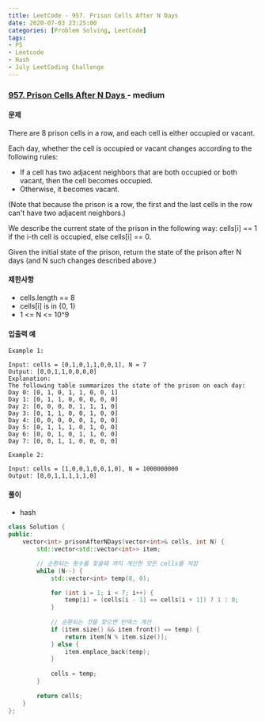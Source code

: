 ```yaml
---
title: LeetCode - 957. Prison Cells After N Days
date: 2020-07-03 23:25:00
categories: [Problem Solving, LeetCode]
tags:
- PS
- Leetcode
- Hash
- July LeetCoding Challenge
---
```


### [ 957. Prison Cells After N Days ](https://leetcode.com/problems/prison-cells-after-n-days/) - medium

#### 문제

There are 8 prison cells in a row, and each cell is either occupied or vacant.

Each day, whether the cell is occupied or vacant changes according to the following rules:

- If a cell has two adjacent neighbors that are both occupied or both vacant, then the cell becomes occupied.
- Otherwise, it becomes vacant.

(Note that because the prison is a row, the first and the last cells in the row can't have two adjacent neighbors.)

We describe the current state of the prison in the following way: cells[i] == 1 if the i-th cell is occupied, else cells[i] == 0.

Given the initial state of the prison, return the state of the prison after N days (and N such changes described above.)

#### 제한사항
- cells.length == 8
- cells[i] is in {0, 1}
- 1 <= N <= 10^9


#### 입출력 예

```
Example 1:

Input: cells = [0,1,0,1,1,0,0,1], N = 7
Output: [0,0,1,1,0,0,0,0]
Explanation: 
The following table summarizes the state of the prison on each day:
Day 0: [0, 1, 0, 1, 1, 0, 0, 1]
Day 1: [0, 1, 1, 0, 0, 0, 0, 0]
Day 2: [0, 0, 0, 0, 1, 1, 1, 0]
Day 3: [0, 1, 1, 0, 0, 1, 0, 0]
Day 4: [0, 0, 0, 0, 0, 1, 0, 0]
Day 5: [0, 1, 1, 1, 0, 1, 0, 0]
Day 6: [0, 0, 1, 0, 1, 1, 0, 0]
Day 7: [0, 0, 1, 1, 0, 0, 0, 0]
```

```
Example 2:

Input: cells = [1,0,0,1,0,0,1,0], N = 1000000000
Output: [0,0,1,1,1,1,1,0]
```

#### 풀이
  - hash

```cpp
class Solution {
public:
    vector<int> prisonAfterNDays(vector<int>& cells, int N) {
        std::vector<std::vector<int>> item;

        // 순환되는 횟수를 찾을때 까지 계산한 모든 cells를 저장
        while (N--) {
            std::vector<int> temp(8, 0);

            for (int i = 1; i < 7; i++) {
                temp[i] = (cells[i - 1] == cells[i + 1]) ? 1 : 0;
            }
    
            // 순환되는 것을 찾으면 인덱스 계산
            if (item.size() && item.front() == temp) { 
                return item[N % item.size()]; 
            } else {
                item.emplace_back(temp);
            }
            
            cells = temp;
        }
        
        return cells;
    }
};
```
